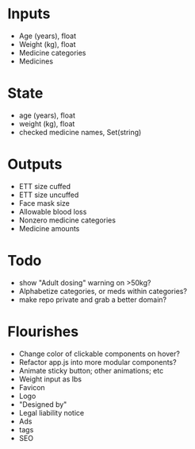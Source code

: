 # Inputs

- Age (years), float
- Weight (kg), float
- Medicine categories
- Medicines

# State

- age (years), float
- weight (kg), float
- checked medicine names, Set(string)

# Outputs

- ETT size cuffed
- ETT size uncuffed
- Face mask size
- Allowable blood loss
- Nonzero medicine categories
- Medicine amounts

# Todo

- show "Adult dosing" warning on >50kg?
- Alphabetize categories, or meds within categories?
- make repo private and grab a better domain?

# Flourishes

- Change color of clickable components on hover?
- Refactor app.js into more modular components?
- Animate sticky button; other animations; etc
- Weight input as lbs
- Favicon
- Logo
- "Designed by"
- Legal liability notice
- Ads
- <meta> tags
- SEO
